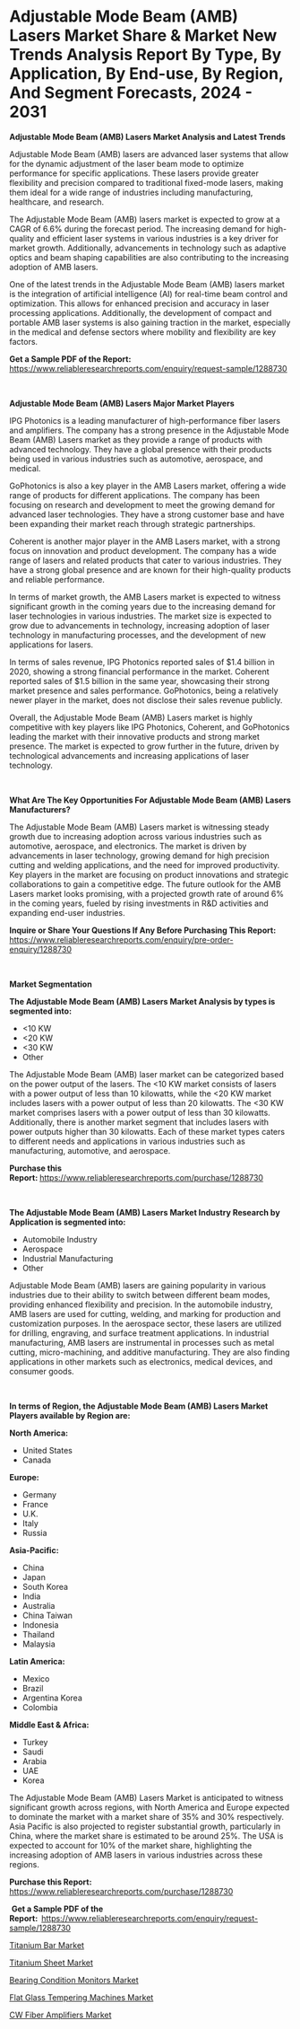 <p><h1>Adjustable Mode Beam (AMB) Lasers Market Share & Market New Trends Analysis Report By Type, By Application, By End-use, By Region, And Segment Forecasts, 2024 - 2031</h1></p><p><strong>Adjustable Mode Beam (AMB) Lasers Market Analysis and Latest Trends</strong></p>
<p><p>Adjustable Mode Beam (AMB) lasers are advanced laser systems that allow for the dynamic adjustment of the laser beam mode to optimize performance for specific applications. These lasers provide greater flexibility and precision compared to traditional fixed-mode lasers, making them ideal for a wide range of industries including manufacturing, healthcare, and research.</p><p>The Adjustable Mode Beam (AMB) lasers market is expected to grow at a CAGR of 6.6% during the forecast period. The increasing demand for high-quality and efficient laser systems in various industries is a key driver for market growth. Additionally, advancements in technology such as adaptive optics and beam shaping capabilities are also contributing to the increasing adoption of AMB lasers.</p><p>One of the latest trends in the Adjustable Mode Beam (AMB) lasers market is the integration of artificial intelligence (AI) for real-time beam control and optimization. This allows for enhanced precision and accuracy in laser processing applications. Additionally, the development of compact and portable AMB laser systems is also gaining traction in the market, especially in the medical and defense sectors where mobility and flexibility are key factors.</p></p>
<p><strong>Get a Sample PDF of the Report:&nbsp;</strong> <a href="https://www.reliableresearchreports.com/enquiry/request-sample/1288730">https://www.reliableresearchreports.com/enquiry/request-sample/1288730</a></p>
<p>&nbsp;</p>
<p><strong>Adjustable Mode Beam (AMB) Lasers Major Market Players</strong></p>
<p><p>IPG Photonics is a leading manufacturer of high-performance fiber lasers and amplifiers. The company has a strong presence in the Adjustable Mode Beam (AMB) Lasers market as they provide a range of products with advanced technology. They have a global presence with their products being used in various industries such as automotive, aerospace, and medical.</p><p>GoPhotonics is also a key player in the AMB Lasers market, offering a wide range of products for different applications. The company has been focusing on research and development to meet the growing demand for advanced laser technologies. They have a strong customer base and have been expanding their market reach through strategic partnerships.</p><p>Coherent is another major player in the AMB Lasers market, with a strong focus on innovation and product development. The company has a wide range of lasers and related products that cater to various industries. They have a strong global presence and are known for their high-quality products and reliable performance.</p><p>In terms of market growth, the AMB Lasers market is expected to witness significant growth in the coming years due to the increasing demand for laser technologies in various industries. The market size is expected to grow due to advancements in technology, increasing adoption of laser technology in manufacturing processes, and the development of new applications for lasers.</p><p>In terms of sales revenue, IPG Photonics reported sales of $1.4 billion in 2020, showing a strong financial performance in the market. Coherent reported sales of $1.5 billion in the same year, showcasing their strong market presence and sales performance. GoPhotonics, being a relatively newer player in the market, does not disclose their sales revenue publicly. </p><p>Overall, the Adjustable Mode Beam (AMB) Lasers market is highly competitive with key players like IPG Photonics, Coherent, and GoPhotonics leading the market with their innovative products and strong market presence. The market is expected to grow further in the future, driven by technological advancements and increasing applications of laser technology.</p></p>
<p>&nbsp;</p>
<p><strong>What Are The Key Opportunities For Adjustable Mode Beam (AMB) Lasers Manufacturers?</strong></p>
<p><p>The Adjustable Mode Beam (AMB) Lasers market is witnessing steady growth due to increasing adoption across various industries such as automotive, aerospace, and electronics. The market is driven by advancements in laser technology, growing demand for high precision cutting and welding applications, and the need for improved productivity. Key players in the market are focusing on product innovations and strategic collaborations to gain a competitive edge. The future outlook for the AMB Lasers market looks promising, with a projected growth rate of around 6% in the coming years, fueled by rising investments in R&D activities and expanding end-user industries.</p></p>
<p><strong>Inquire or Share Your Questions If Any Before Purchasing This Report:</strong> <a href="https://www.reliableresearchreports.com/enquiry/pre-order-enquiry/1288730">https://www.reliableresearchreports.com/enquiry/pre-order-enquiry/1288730</a></p>
<p>&nbsp;</p>
<p><strong>Market Segmentation</strong></p>
<p><strong>The Adjustable Mode Beam (AMB) Lasers Market Analysis by types is segmented into:</strong></p>
<p><ul><li><10 KW</li><li><20 KW</li><li><30 KW</li><li>Other</li></ul></p>
<p><p>The Adjustable Mode Beam (AMB) laser market can be categorized based on the power output of the lasers. The <10 KW market consists of lasers with a power output of less than 10 kilowatts, while the <20 KW market includes lasers with a power output of less than 20 kilowatts. The <30 KW market comprises lasers with a power output of less than 30 kilowatts. Additionally, there is another market segment that includes lasers with power outputs higher than 30 kilowatts. Each of these market types caters to different needs and applications in various industries such as manufacturing, automotive, and aerospace.</p></p>
<p><strong>Purchase this Report:&nbsp;</strong><a href="https://www.reliableresearchreports.com/purchase/1288730">https://www.reliableresearchreports.com/purchase/1288730</a></p>
<p>&nbsp;</p>
<p><strong>The Adjustable Mode Beam (AMB) Lasers Market Industry Research by Application is segmented into:</strong></p>
<p><ul><li>Automobile Industry</li><li>Aerospace</li><li>Industrial Manufacturing</li><li>Other</li></ul></p>
<p><p>Adjustable Mode Beam (AMB) lasers are gaining popularity in various industries due to their ability to switch between different beam modes, providing enhanced flexibility and precision. In the automobile industry, AMB lasers are used for cutting, welding, and marking for production and customization purposes. In the aerospace sector, these lasers are utilized for drilling, engraving, and surface treatment applications. In industrial manufacturing, AMB lasers are instrumental in processes such as metal cutting, micro-machining, and additive manufacturing. They are also finding applications in other markets such as electronics, medical devices, and consumer goods.</p></p>
<p>&nbsp;</p>
<p><strong>In terms of Region, the Adjustable Mode Beam (AMB) Lasers Market Players available by Region are:</strong></p>
<p>
    <p> <strong> North America: </strong>
        <ul>
            <li>United States</li>
            <li>Canada</li>
        </ul>
        </p> 
    <p> <strong> Europe: </strong>
        <ul>
            <li>Germany</li>
            <li>France</li>
            <li>U.K.</li>
            <li>Italy</li>
            <li>Russia</li>
        </ul>
        </p> 
    <p> <strong> Asia-Pacific: </strong>
        <ul>
            <li>China</li>
            <li>Japan</li>
            <li>South Korea</li>
            <li>India</li>
            <li>Australia</li>
            <li>China Taiwan</li>
            <li>Indonesia</li>
            <li>Thailand</li>
            <li>Malaysia</li>
        </ul>
        </p> 
    <p> <strong> Latin America: </strong>
        <ul>
            <li>Mexico</li>
            <li>Brazil</li>
            <li>Argentina Korea</li>
            <li>Colombia</li>
        </ul>
        </p> 
    <p> <strong> Middle East & Africa: </strong>
        <ul>
            <li>Turkey</li>
            <li>Saudi</li>
            <li>Arabia</li>
            <li>UAE</li>
            <li>Korea</li>
        </ul>
    </p>
    </p>
<p><p>The Adjustable Mode Beam (AMB) Lasers Market is anticipated to witness significant growth across regions, with North America and Europe expected to dominate the market with a market share of 35% and 30% respectively. Asia Pacific is also projected to register substantial growth, particularly in China, where the market share is estimated to be around 25%. The USA is expected to account for 10% of the market share, highlighting the increasing adoption of AMB lasers in various industries across these regions.</p></p>
<p><strong>Purchase this Report: </strong><a href="https://www.reliableresearchreports.com/purchase/1288730">https://www.reliableresearchreports.com/purchase/1288730</a></p>
<p>&nbsp;<strong>Get a Sample PDF of the Report:&nbsp;&nbsp;</strong><a href="https://www.reliableresearchreports.com/enquiry/request-sample/1288730">https://www.reliableresearchreports.com/enquiry/request-sample/1288730</a></p>
<p><strong></strong></p>
<p><p><a href="https://view.publitas.com/reportprime-1/titanium-bar-market-size-share-trends-analysis-report-by-material-by-type-by-end-user-by-region-and-segment-forecasts-2024-2031/">Titanium Bar Market</a></p><p><a href="https://view.publitas.com/reportprime-1/titanium-sheet-market-size-share-trends-analysis-report-by-application-regional-outlook-competitive-strategies-and-segment-forecasts-2024-2031/">Titanium Sheet Market</a></p><p><a href="https://iodized-pantydraco-05c.notion.site/Bearing-Condition-Monitors-Market-Size-and-Growth-Market-Segmentation-Regional-and-Country-Breakdo-9be65f2bb165468a8f85276121a4446d">Bearing Condition Monitors Market</a></p><p><a href="https://noble-drawer-34c.notion.site/Flat-Glass-Tempering-Machines-Market-Insights-Market-Players-and-Forecast-Till-2031-dece9d90220b4b608a89596fa8660a62">Flat Glass Tempering Machines Market</a></p><p><a href="https://github.com/nicholepatriciadoylenwnrjr0/Market-Research-Report-List-1/blob/main/cw-fiber-amplifiers-market.md">CW Fiber Amplifiers Market</a></p></p>